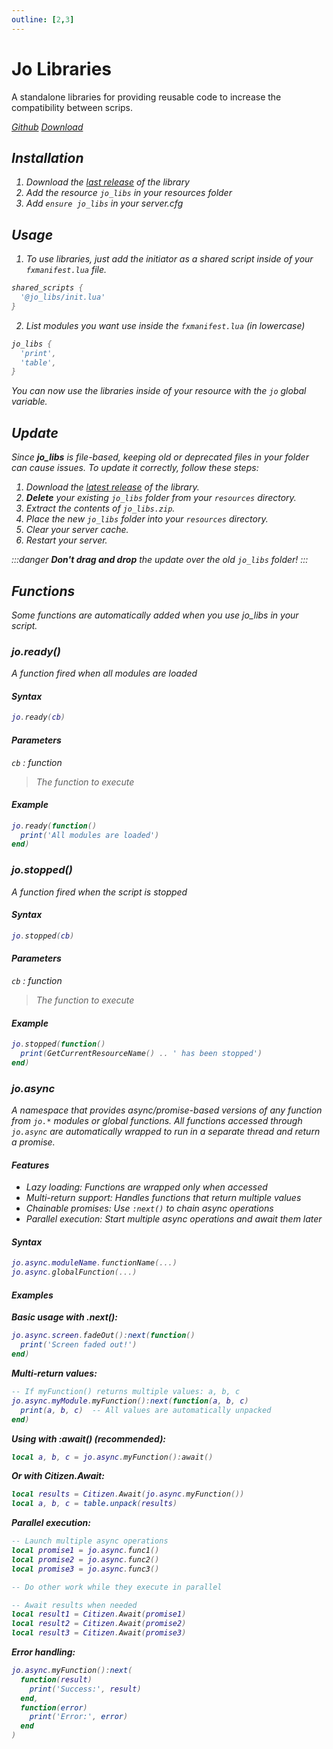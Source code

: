 ```yaml
---
outline: [2,3]
---
```

# Jo Libraries

A standalone libraries for providing reusable code to increase the compatibility between scrips.

<div class="flex-buttons">
<a class="box-button" href="https://github.com/Jump-On-Studios/RedM-jo_libs" target="_blank"><i class="pi pi-github" />Github</a>
<a class="box-button" href="https://github.com/Jump-On-Studios/RedM-jo_libs/releases/latest/download/jo_libs.zip" target="_blank"><i class="pi pi-download" />Download</a>
</div>

## Installation

1. Download the [last release](https://github.com/Jump-On-Studios/RedM-jo_libs/releases/latest/download/jo_libs.zip) of the library
2. Add the resource `jo_libs` in your resources folder
3. Add `ensure jo_libs` in your server.cfg

## Usage

1. To use libraries, just add the initiator as a shared script inside of your `fxmanifest.lua` file.
```lua
shared_scripts {
  '@jo_libs/init.lua'
}

```
2. List modules you want use inside the `fxmanifest.lua` (in lowercase)
```lua
jo_libs {
  'print',
  'table',
}

```
You can now use the libraries inside of your resource with the `jo` global variable.

## Update

Since **jo\_libs** is file-based, keeping old or deprecated files in your folder can cause issues. To update it correctly, follow these steps:

1. Download the [latest release](https://github.com/Jump-On-Studios/RedM-jo_libs/releases/latest/download/jo_libs.zip) of the library.
2. **Delete** your existing `jo_libs` folder from your `resources` directory.
3. Extract the contents of `jo_libs.zip`.
4. Place the new `jo_libs` folder into your `resources` directory.
5. Clear your server cache.
6. Restart your server.

:::danger
**Don't drag and drop** the update over the old `jo_libs` folder!
:::

## Functions
Some functions are automatically added when you use jo_libs in your script.

### jo.ready()
A function fired when all modules are loaded
#### Syntax
```lua
jo.ready(cb)

```
#### Parameters
`cb` : *function*
> The function to execute
  

#### Example
```lua
jo.ready(function()
  print('All modules are loaded')
end)

```

### jo.stopped()
A function fired when the script is stopped
#### Syntax
```lua
jo.stopped(cb)

```
#### Parameters
`cb` : *function*
> The function to execute

#### Example
```lua
jo.stopped(function()
  print(GetCurrentResourceName() .. ' has been stopped')
end)

```

### jo.async
A namespace that provides async/promise-based versions of any function from `jo.*` modules or global functions.
All functions accessed through `jo.async` are automatically wrapped to run in a separate thread and return a promise.

#### Features
- Lazy loading: Functions are wrapped only when accessed
- Multi-return support: Handles functions that return multiple values
- Chainable promises: Use `:next()` to chain async operations
- Parallel execution: Start multiple async operations and await them later

#### Syntax
```lua
jo.async.moduleName.functionName(...)
jo.async.globalFunction(...)
```

#### Examples

**Basic usage with .next():**
```lua
jo.async.screen.fadeOut():next(function()
  print('Screen faded out!')
end)
```

**Multi-return values:**
```lua
-- If myFunction() returns multiple values: a, b, c
jo.async.myModule.myFunction():next(function(a, b, c)
  print(a, b, c)  -- All values are automatically unpacked
end)
```

**Using with :await() (recommended):**
```lua
local a, b, c = jo.async.myFunction():await()
```

**Or with Citizen.Await:**
```lua
local results = Citizen.Await(jo.async.myFunction())
local a, b, c = table.unpack(results)
```

**Parallel execution:**
```lua
-- Launch multiple async operations
local promise1 = jo.async.func1()
local promise2 = jo.async.func2()
local promise3 = jo.async.func3()

-- Do other work while they execute in parallel

-- Await results when needed
local result1 = Citizen.Await(promise1)
local result2 = Citizen.Await(promise2)
local result3 = Citizen.Await(promise3)
```

**Error handling:**
```lua
jo.async.myFunction():next(
  function(result)
    print('Success:', result)
  end,
  function(error)
    print('Error:', error)
  end
)
```
